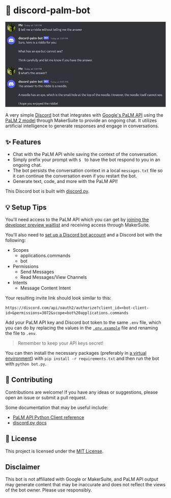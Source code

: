 # 🌴 discord-palm-bot

![Bot Demo](demo.jpg)

A very simple [Discord](https://discord.com) bot that integrates with [Google's PaLM API](https://developers.generativeai.google/) using the [PaLM 2 model](https://ai.google/discover/palm2/) through MakerSuite to provide an ongoing chat. It utilizes artificial intelligence to generate responses and engage in conversations.

## ✨ Features

-   Chat with the PaLM API while saving the context of the conversation.
-   Simply prefix your prompt with `$ ` to have the bot respond to you in an ongoing chat.
-   The bot persists the conversation context in a local `messages.txt` file so it can continue the conversation even if you restart the bot.
-   Generate text, code, and more with the PaLM API!

This Discord bot is built with [discord.py](https://discordpy.readthedocs.io/en/stable/).

## 💡 Setup Tips

You'll need access to the PaLM API which you can get by [joining the developer preview waitlist](https://developers.generativeai.google/) and receiving access through MakerSuite.

You'll also need to [set up a Discord bot account](https://discordpy.readthedocs.io/en/stable/discord.html) and a Discord bot with the following:

-   Scopes
    -   applications.commands
    -   bot
-   Permissions
    -   Send Messages
    -   Read Messages/View Channels
-   Intents
    -   Message Content Intent

Your resulting invite link should look similar to this:

```
https://discord.com/api/oauth2/authorize?client_id=<bot-client-id>&permissions=3072&scope=bot%20applications.commands
```

Add your PaLM API key and Discord bot token to the same `.env` file, which you can do by replacing the values in the [`.env.example`](.env.example) file and renaming the file to `.env`.

> Remember to keep your API keys secret!

You can then install the necessary packages (preferably in [a virtual environment](https://realpython.com/python-virtual-environments-a-primer/)) with `pip install -r requirements.txt` and then run the bot with `python bot.py`.

## 🤝 Contributing

Contributions are welcome! If you have any ideas or suggestions, please open an issue or submit a pull request.

Some documentation that may be useful include:

-   [PaLM API Python Client reference](https://developers.generativeai.google/api/python/google/generativeai)
-   [discord.py docs](https://discordpy.readthedocs.io/en/stable/)

## 📝 License

This project is licensed under the [MIT License](LICENSE).

## Disclaimer

This bot is not affiliated with Google or MakerSuite, and PaLM API output may generate content that may be inaccurate and does not reflect the views of the bot owner. Please use responsibly.

